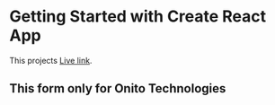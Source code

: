 # Getting Started with Create React App

This projects [Live link]().

## This  form only for Onito Technologies
